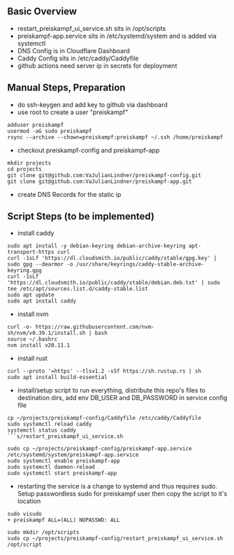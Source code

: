 ## Basic Overview
* restart_preiskampf_ui_service.sh sits in /opt/scripts
* preiskampf-app.service sits in /etc/systemd/system and is added via systemctl
* DNS Config is in Cloudflare Dashboard
* Caddy Config sits in /etc/caddy/Caddyfile
* github actions need server ip in secrets for deployment


## Manual Steps, Preparation
* do ssh-keygen and add key to github via dashboard
* use root to create a user "preiskampf"
```
adduser preiskampf
usermod -aG sudo preiskampf
rsync --archive --chown=preiskampf:preiskampf ~/.ssh /home/preiskampf
```
* checkout preiskampf-config and preiskampf-app
```
mkdir projects
cd projects
git clone git@github.com:VaJulianLindner/preiskampf-config.git
git clone git@github.com:VaJulianLindner/preiskampf-app.git
```
* create DNS Records for the static ip


## Script Steps (to be implemented)
* install caddy
```
sudo apt install -y debian-keyring debian-archive-keyring apt-transport-https curl
curl -1sLf 'https://dl.cloudsmith.io/public/caddy/stable/gpg.key' | sudo gpg --dearmor -o /usr/share/keyrings/caddy-stable-archive-keyring.gpg
curl -1sLf 'https://dl.cloudsmith.io/public/caddy/stable/debian.deb.txt' | sudo tee /etc/apt/sources.list.d/caddy-stable.list
sudo apt update
sudo apt install caddy
```
* install nvm
```
curl -o- https://raw.githubusercontent.com/nvm-sh/nvm/v0.39.1/install.sh | bash
source ~/.bashrc
nvm install v20.11.1
```
* install rust
```
curl --proto '=https' --tlsv1.2 -sSf https://sh.rustup.rs | sh
sudo apt install build-essential
```
* install/setup script to run everything, distribute this repo's files to destination dirs, add env DB_USER and DB_PASSWORD in service config file
```
cp ~/projects/preiskampf-config/Caddyfile /etc/caddy/Caddyfile
sudo systemctl reload caddy
systemctl status caddy
```s/restart_preiskampf_ui_service.sh
```
```
sudo cp ~/projects/preiskampf-config/preiskampf-app.service /etc/systemd/system/preiskampf-app.service
sudo systemctl enable preiskampf-app
sudo systemctl daemon-reload
sudo systemctl start preiskampf-app
```
* restarting the service is a change to systemd and thus requires sudo. Setup passwordless sudo for preiskampf user then copy the script to it's location
```
sudo visudo
+ preiskampf ALL=(ALL) NOPASSWD: ALL
```
```
sudo mkdir /opt/scripts
sudo cp ~/projects/preiskampf-config/restart_preiskampf_ui_service.sh /opt/script
```